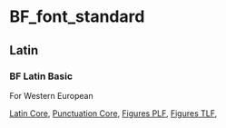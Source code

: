 # BF_font_standard

Latin
---------------------------

### BF Latin Basic
For Western European

[Latin Core](https://github.com/BlackFoundryCom/BF_font_standard/blob/main/Latin/latin_core.csv), 
[Punctuation Core](https://github.com/BlackFoundryCom/BF_font_standard/blob/main/Punctuations/punctuation_core.csv), 
[Figures PLF](https://github.com/BlackFoundryCom/BF_font_standard/blob/main/Figures/figures_plf.csv), 
[Figures TLF](https://github.com/BlackFoundryCom/BF_font_standard/blob/main/Figures/figures_tlf.csv), 

